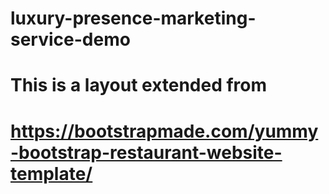 # luxury-presence-marketing-service-demo
# This is a layout extended from
# https://bootstrapmade.com/yummy-bootstrap-restaurant-website-template/
